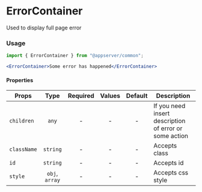 # ErrorContainer

Used to display full page error

### Usage

```js
import { ErrorContainer } from "@appserver/common";
```

```jsx
<ErrorContainer>Some error has happened</ErrorContainer>
```

#### Properties

| Props       |      Type      | Required | Values | Default | Description                                            |
| ----------- | :------------: | :------: | :----: | :-----: | ------------------------------------------------------ |
| `children`  |     `any`      |    -     |   -    |    -    | If you need insert description of error or some action |
| `className` |    `string`    |    -     |   -    |    -    | Accepts class                                          |
| `id`        |    `string`    |    -     |   -    |    -    | Accepts id                                             |
| `style`     | `obj`, `array` |    -     |   -    |    -    | Accepts css style                                      |
